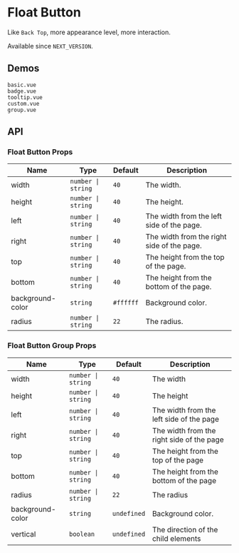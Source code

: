 # Float Button

Like `Back Top`, more appearance level, more interaction.

Available since `NEXT_VERSION`.

## Demos

```demo
basic.vue
badge.vue
tooltip.vue
custom.vue
group.vue
```

## API

### Float Button Props

| Name | Type | Default | Description |
| --- | --- | --- | --- |
| width | `number \| string` | `40` | The width. |
| height | `number \| string` | `40` | The height. |
| left | `number \| string` | `40` | The width from the left side of the page. |
| right | `number \| string` | `40` | The width from the right side of the page. |
| top | `number \| string` | `40` | The height from the top of the page. |
| bottom | `number \| string` | `40` | The height from the bottom of the page. |
| background-color | `string` | `#ffffff` | Background color. |
| radius | `number \| string` | `22` | The radius. |

### Float Button Group Props

| Name | Type | Default | Description |
| --- | --- | --- | --- |
| width | `number \| string` | `40` | The width |
| height | `number \| string` | `40` | The height |
| left | `number \| string` | `40` | The width from the left side of the page |
| right | `number \| string` | `40` | The width from the right side of the page |
| top | `number \| string` | `40` | The height from the top of the page |
| bottom | `number \| string` | `40` | The height from the bottom of the page |
| radius | `number \| string` | `22` | The radius |
| background-color | `string` | `undefined` | Background color. |
| vertical | `boolean` | `undefined` | The direction of the child elements |

